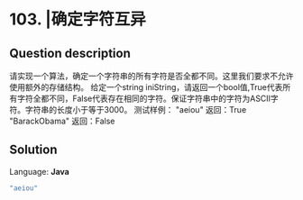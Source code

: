 # 103. |确定字符互异

## Question description


请实现一个算法，确定一个字符串的所有字符是否全都不同。这里我们要求不允许使用额外的存储结构。
给定一个string iniString，请返回一个bool值,True代表所有字符全都不同，False代表存在相同的字符。保证字符串中的字符为ASCII字符。字符串的长度小于等于3000。
测试样例：
"aeiou"
返回：True
"BarackObama"
返回：False


## Solution

Language: **Java**

```Java
"aeiou"
```


